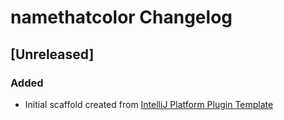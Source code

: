 <!-- Keep a Changelog guide -> https://keepachangelog.com -->

# namethatcolor Changelog

## [Unreleased]
### Added
- Initial scaffold created from [IntelliJ Platform Plugin Template](https://github.com/JetBrains/intellij-platform-plugin-template)

